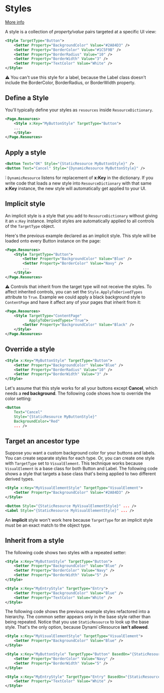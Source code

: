 # Styles

[More info](https://docs.microsoft.com/en-gb/learn/modules/design-consistent-xaml-pages-with-shared-resources-and-styles/6-create-consistent-ui-with-styles)

A style is a collection of *property/value* pairs targeted at a specific UI view:

```xml
<Style TargetType="Button">
    <Setter Property="BackgroundColor" Value="#2A84D3" />
    <Setter Property="BorderColor" Value="#1C5F9B" />
    <Setter Property="BorderRadius" Value="10" />
    <Setter Property="BorderWidth" Value="3" />
    <Setter Property="TextColor" Value="White" />
</Style>
```

⚠️ You can't use this style for a label, because the Label class doesn't include the BorderColor, BorderRadius, or BorderWidth property.

## Define a Style

You'll typically define your styles as `resources` inside `ResourceDictionary`.

```xml
<Page.Resources>
    <Style x:Key="MyButtonStyle" TargetType="Button">
    ...
    </Style>
</Page.Resources>
```

## Apply a style

```xml
<Button Text="OK" Style="{StaticResource MyButtonStyle}" />
<Button Text="Cancel" Style="{DynamicResource MyButtonStyle}" />
```

❕ `DynamicResource` listens for replacement of **x:Key** in the dictionary. If you write code that loads a new style into `ResourceDictionary` with that same **x:Key** instance, the new style will automatically get applied to your UI.

## Implicit style

An implicit style is a style that you add to `ResourceDictionary` without giving it an `x:Key` instance. Implicit styles are automatically applied to all controls of the `TargetType` object.

Here's the previous example declared as an implicit style. This style will be loaded onto every Button instance on the page:

```xml
<Page.Resources>
    <Style TargetType="Button">
        <Setter Property="BackgroundColor" Value="Blue" />
        <Setter Property="BorderColor" Value="Navy" />
        ...
    </Style>
</Page.Resources>
```

⚠️ Controls that inherit from the target type will not receive the styles. To affect inherited controls, you can set the `Style.ApplyToDerivedTypes` attribute to `True`.
Example we could apply a black background style to `ContentPage` and have it affect any of your pages that inherit from it:

```xml
<Page.Resources>
    <Style TargetType="ContentPage"
           ApplyToDerivedTypes="True">
        <Setter Property="BackgroundColor" Value="Black" />
    </Style>
</Page.Resources>
```

## Override a style

```xml
<Style x:Key="MyButtonStyle" TargetType="Button">
    <Setter Property="BackgroundColor" Value="Blue" />
    <Setter Property="BorderRadius" Value="10" />
    <Setter Property="BorderWidth" Value="3" />
</Style>
```

Let's assume that this style works for all your buttons except **Cancel**, which needs a **red background**. The following code shows how to override the color setting:

```xml
<Button
    Text="Cancel"
    Style="{StaticResource MyButtonStyle}"
    BackgroundColor="Red"
    ... />
```

## Target an ancestor type

Suppose you want a custom background color for your buttons and labels. You can create separate styles for each type. Or, you can create one style with `TargetType` set to `VisualElement`. This technique works because `VisualElement` is a base class for both Button and Label.
The following code shows a style that targets a base class that's being applied to two different derived types.

```xml
<Style x:Key="MyVisualElementStyle" TargetType="VisualElement">
    <Setter Property="BackgroundColor" Value="#2A84D3" />
</Style>

<Button Style="{StaticResource MyVisualElementStyle}" ... />
<Label Style="{StaticResource MyVisualElementStyle}" ... />
```

An **implicit** style won't work here because `TargetType` for an implicit style must be an exact match to the object type.

## Inherit from a style

The following code shows two styles with a repeated setter:

```xml
<Style x:Key="MyButtonStyle" TargetType="Button">
    <Setter Property="BackgroundColor" Value="Blue" />
    <Setter Property="BorderColor" Value="Navy" />
    <Setter Property="BorderWidth" Value="5" />
</Style>

<Style x:Key="MyEntryStyle" TargetType="Entry">
    <Setter Property="BackgroundColor" Value="Blue" />
    <Setter Property="TextColor" Value="White" />
</Style>
```

The following code shows the previous example styles refactored into a hierarchy. The common setter appears only in the base style rather than being repeated. Notice that you use `StaticResource` to look up the base style. That's the only option, because Dynami`cResource **isn't allowed**.

```xml
<Style x:Key="MyVisualElementStyle" TargetType="VisualElement">
    <Setter Property="BackgroundColor" Value="Blue" />
</Style>

<Style x:Key="MyButtonStyle" TargetType="Button" BasedOn="{StaticResource MyVisualElementStyle}">
    <Setter Property="BorderColor" Value="Navy" />
    <Setter Property="BorderWidth" Value="5" />
</Style>

<Style x:Key="MyEntryStyle" TargetType="Entry" BasedOn="{StaticResource MyVisualElementStyle}">
    <Setter Property="TextColor" Value="White" />
</Style>
```